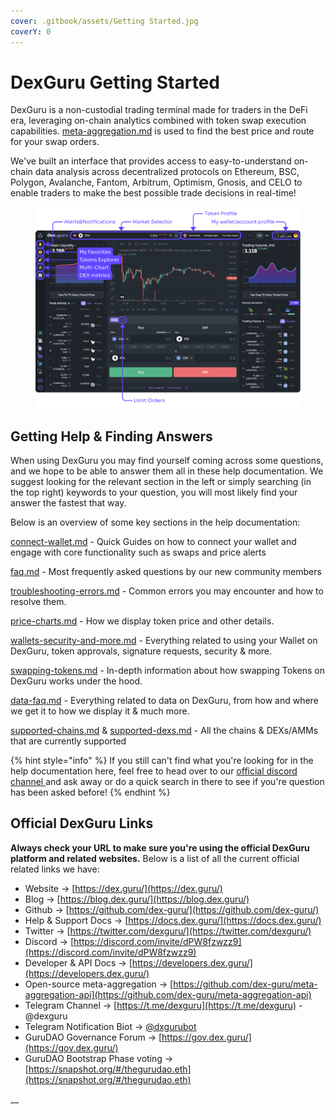 ```yaml
---
cover: .gitbook/assets/Getting Started.jpg
coverY: 0
---
```


# DexGuru Getting Started

DexGuru is a non-custodial trading terminal made for traders in the DeFi era, leveraging on-chain analytics combined with token swap execution capabilities. [meta-aggregation.md](general/features/trading-tools/meta-aggregation.md "mention") is used to find the best price and route for your swap orders.&#x20;

We've built an interface that provides access to easy-to-understand on-chain data analysis across decentralized protocols on Ethereum, BSC, Polygon, Avalanche, Fantom, Arbitrum, Optimism, Gnosis, and CELO to enable traders to make the best possible trade decisions in real-time!

<figure><img src=".gitbook/assets/DexGuru Getting Started3.png" alt=""><figcaption></figcaption></figure>

## Getting Help & Finding Answers

When using DexGuru you may find yourself coming across some questions, and we hope to be able to answer them all in these help documentation. We suggest looking for the relevant section in the left or simply searching (in the top right) keywords to your question, you will most likely find your answer the fastest that way.&#x20;

Below is an overview of some key sections in the help documentation:&#x20;

[connect-wallet.md](how-to/connect-wallet.md "mention") - Quick Guides on how to connect your wallet and engage with core functionality such as swaps and price alerts&#x20;

[faq.md](general/faq.md "mention") - Most frequently asked questions by our new community members

[troubleshooting-errors.md](general/troubleshooting-errors.md "mention") - Common errors you may encounter and how to resolve them.

[price-charts.md](more-info/price-charts.md "mention") - How we display token price and other details.

[wallets-security-and-more.md](more-info/wallets-security-and-more.md "mention") - Everything related to using your Wallet on DexGuru, token approvals, signature requests, security & more.

[swapping-tokens.md](more-info/swapping-tokens.md "mention") - In-depth information about how swapping Tokens on DexGuru works under the hood.

[data-faq.md](data/data-faq.md "mention") - Everything related to data on DexGuru, from how and where we get it to how we display it & much more.

[supported-chains.md](data/supported-chains.md "mention") & [supported-dexs.md](data/supported-dexs.md "mention") - All the chains & DEXs/AMMs that are currently supported

{% hint style="info" %}
If you still can't find what you're looking for in the help documentation here, feel free to head over to our [official discord channel ](https://discord.com/invite/dPW8fzwzz9)and ask away or do a quick search in there to see if you're question has been asked before!&#x20;
{% endhint %}

## **Official DexGuru Links**

**Always check your URL to make sure you're using the official DexGuru platform and related websites.** Below is a list of all the current official related links we have:

* Website -> [https://dex.guru/](https://dex.guru/)
* Blog -> [https://blog.dex.guru/](https://blog.dex.guru/)
* Github -> [https://github.com/dex-guru/](https://github.com/dex-guru/)
* Help & Support Docs -> [https://docs.dex.guru/](https://docs.dex.guru/)
* Twitter -> [https://twitter.com/dexguru/](https://twitter.com/dexguru/)
* Discord  -> [https://discord.com/invite/dPW8fzwzz9](https://discord.com/invite/dPW8fzwzz9)
* Developer & API Docs -> [https://developers.dex.guru/](https://developers.dex.guru/)
* Open-source meta-aggregation -> [https://github.com/dex-guru/meta-aggregation-api](https://github.com/dex-guru/meta-aggregation-api)
* Telegram Channel → [https://t.me/dexguru](https://t.me/dexguru) - @dexguru
* Telegram Notification Biot -> [@dxgurubot](https://t.me/dxgurubot)&#x20;
* GuruDAO Governance Forum -> [https://gov.dex.guru/](https://gov.dex.guru/)
* GuruDAO Bootstrap Phase voting -> [https://snapshot.org/#/thegurudao.eth](https://snapshot.org/#/thegurudao.eth)

__
